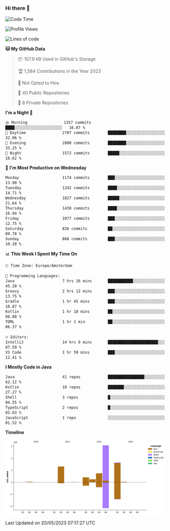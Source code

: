### Hi there 👋


<!--START_SECTION:waka-->
![Code Time](http://img.shields.io/badge/Code%20Time-3%2C218%20hrs%202%20mins-blue)

![Profile Views](http://img.shields.io/badge/Profile%20Views-3-blue)

![Lines of code](https://img.shields.io/badge/From%20Hello%20World%20I%27ve%20Written-7.6%20million%20lines%20of%20code-blue)

**🐱 My GitHub Data** 

> 📦 157.9 kB Used in GitHub's Storage 
 > 
> 🏆 1,584 Contributions in the Year 2023
 > 
> 🚫 Not Opted to Hire
 > 
> 📜 40 Public Repositories 
 > 
> 🔑 8 Private Repositories 
 > 
**I'm a Night 🦉** 

```text
🌞 Morning                1357 commits        ████░░░░░░░░░░░░░░░░░░░░░   16.07 % 
🌆 Daytime                2707 commits        ████████░░░░░░░░░░░░░░░░░   32.06 % 
🌃 Evening                2808 commits        ████████░░░░░░░░░░░░░░░░░   33.25 % 
🌙 Night                  1572 commits        █████░░░░░░░░░░░░░░░░░░░░   18.62 % 
```
📅 **I'm Most Productive on Wednesday** 

```text
Monday                   1174 commits        ███░░░░░░░░░░░░░░░░░░░░░░   13.90 % 
Tuesday                  1242 commits        ████░░░░░░░░░░░░░░░░░░░░░   14.71 % 
Wednesday                1827 commits        █████░░░░░░░░░░░░░░░░░░░░   21.64 % 
Thursday                 1430 commits        ████░░░░░░░░░░░░░░░░░░░░░   16.94 % 
Friday                   1077 commits        ███░░░░░░░░░░░░░░░░░░░░░░   12.75 % 
Saturday                 826 commits         ██░░░░░░░░░░░░░░░░░░░░░░░   09.78 % 
Sunday                   868 commits         ███░░░░░░░░░░░░░░░░░░░░░░   10.28 % 
```


📊 **This Week I Spent My Time On** 

```text
🕑︎ Time Zone: Europe/Amsterdam

💬 Programming Languages: 
Java                     7 hrs 16 mins       ███████████░░░░░░░░░░░░░░   45.20 % 
Groovy                   2 hrs 12 mins       ███░░░░░░░░░░░░░░░░░░░░░░   13.75 % 
Gradle                   1 hr 45 mins        ███░░░░░░░░░░░░░░░░░░░░░░   10.87 % 
Kotlin                   1 hr 18 mins        ██░░░░░░░░░░░░░░░░░░░░░░░   08.08 % 
TOML                     1 hr 1 min          ██░░░░░░░░░░░░░░░░░░░░░░░   06.37 % 

🔥 Editors: 
IntelliJ                 14 hrs 6 mins       ██████████████████████░░░   87.59 % 
VS Code                  1 hr 59 mins        ███░░░░░░░░░░░░░░░░░░░░░░   12.41 % 
```

**I Mostly Code in Java** 

```text
Java                     41 repos            ████████████████░░░░░░░░░   62.12 % 
Kotlin                   18 repos            ███████░░░░░░░░░░░░░░░░░░   27.27 % 
Shell                    3 repos             █░░░░░░░░░░░░░░░░░░░░░░░░   04.55 % 
TypeScript               2 repos             █░░░░░░░░░░░░░░░░░░░░░░░░   03.03 % 
JavaScript               1 repo              ░░░░░░░░░░░░░░░░░░░░░░░░░   01.52 % 
```



**Timeline**

![Lines of Code chart](https://raw.githubusercontent.com/powercasgamer/powercasgamer/master/assets/bar_graph.png)


 Last Updated on 20/05/2023 07:17:27 UTC
<!--END_SECTION:waka-->
